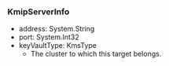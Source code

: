 ### KmipServerInfo
- address: System.String
- port: System.Int32
- keyVaultType: KmsType
  - The cluster to which this target belongs.
